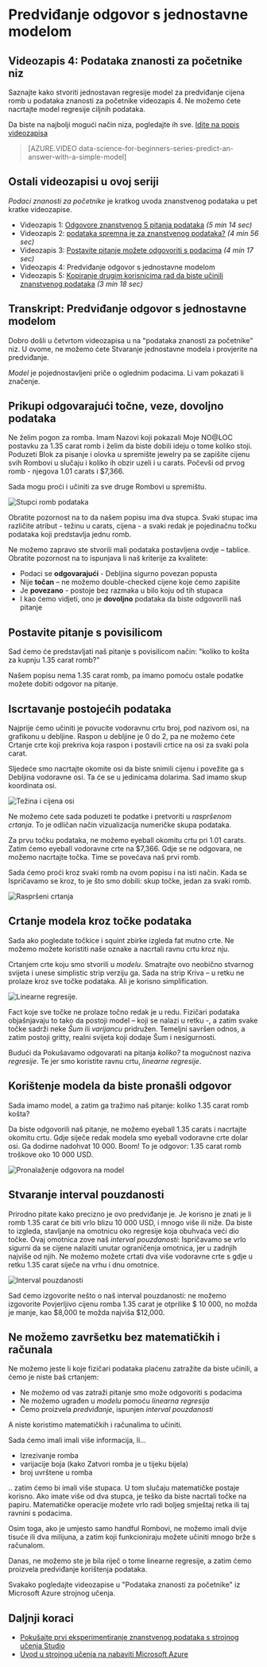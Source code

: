 <properties
   pageTitle="Predviđanje odgovor s jednostavne modelom - model regresije | Microsoft Azure"
   description="Upute za stvaranje jednostavne regresije modela za predviđanje cijena u podataka znanosti za početnike videozapis 4. Obuhvaća linearna regresija podacima cilj."                                  
   keywords="Stvaranje modela, jednostavno model, cijena predviđanje, model jednostavne regresije"
   services="machine-learning"
   documentationCenter="na"
   authors="cjgronlund"
   manager="jhubbard"
   editor="cjgronlund"/>

<tags
   ms.service="machine-learning"
   ms.devlang="na"
   ms.topic="article"
   ms.tgt_pltfrm="na"
   ms.workload="na"
   ms.date="10/20/2016"
   ms.author="cgronlun;garye"/>

# <a name="predict-an-answer-with-a-simple-model"></a>Predviđanje odgovor s jednostavne modelom

## <a name="video-4-data-science-for-beginners-series"></a>Videozapis 4: Podataka znanosti za početnike niz

Saznajte kako stvoriti jednostavan regresije model za predviđanje cijena romb u podataka znanosti za početnike videozapis 4. Ne možemo ćete nacrtajte model regresije ciljnih podataka.

Da biste na najbolji mogući način niza, pogledajte ih sve. [Idite na popis videozapisa](#other-videos-in-this-series)

> [AZURE.VIDEO data-science-for-beginners-series-predict-an-answer-with-a-simple-model]

## <a name="other-videos-in-this-series"></a>Ostali videozapisi u ovoj seriji

*Podaci znanosti za početnike* je kratkog uvoda znanstvenog podataka u pet kratke videozapise.

  * Videozapis 1: [Odgovore znanstvenog 5 pitanja podataka](machine-learning-data-science-for-beginners-the-5-questions-data-science-answers.md) *(5 min 14 sec)*
  * Videozapis 2: [podataka spremna je za znanstvenog podataka?](machine-learning-data-science-for-beginners-is-your-data-ready-for-data-science.md) *(4 min 56 sec)*
  * Videozapis 3: [Postavite pitanje možete odgovoriti s podacima](machine-learning-data-science-for-beginners-ask-a-question-you-can-answer-with-data.md) *(4 min 17 sec)*
  * Videozapis 4: Predviđanje odgovor s jednostavne modelom
  * Videozapis 5: [Kopiranje drugim korisnicima rad da biste učinili znanstvenog podataka](machine-learning-data-science-for-beginners-copy-other-peoples-work-to-do-data-science.md) *(3 min 18 sec)*

## <a name="transcript-predict-an-answer-with-a-simple-model"></a>Transkript: Predviđanje odgovor s jednostavne modelom

Dobro došli u četvrtom videozapisa u na "podataka znanosti za početnike" niz. U ovome, ne možemo ćete Stvaranje jednostavne modela i provjerite na predviđanje.

*Model* je pojednostavljeni priče o oglednim podacima. Li vam pokazati li značenje.

## <a name="collect-relevant-accurate-connected-enough-data"></a>Prikupi odgovarajući točne, veze, dovoljno podataka

Ne želim pogon za romba. Imam Nazovi koji pokazali Moje NO@LOC postavku za 1.35 carat romb i želim da biste dobili ideju o tome koliko stoji. Poduzeti Blok za pisanje i olovka u spremište jewelry pa se zapišite cijenu svih Rombovi u slučaju i koliko ih obzir uzeli i u carats. Počevši od prvog romb - njegova 1.01 carats i $7,366.

Sada mogu proći i učiniti za sve druge Rombovi u spremištu.

![Stupci romb podataka](./media/machine-learning-data-science-for-beginners-predict-an-answer-with-a-simple-model/diamond-data.png)

Obratite pozornost na to da našem popisu ima dva stupca. Svaki stupac ima različite atribut - težinu u carats, cijena - a svaki redak je pojedinačnu točku podataka koji predstavlja jednu romb.

Ne možemo zapravo ste stvorili mali podataka postavljena ovdje – tablice. Obratite pozornost na to ispunjava li naš kriterije za kvalitete:

* Podaci se **odgovarajući** - Debljina sigurno povezan popusta
* Nije **točan** – ne možemo double-checked cijene koje ćemo zapišite
* Je **povezano** - postoje bez razmaka u bilo koju od tih stupaca
* I kao ćemo vidjeti, ono je **dovoljno** podataka da biste odgovorili naš pitanje

## <a name="ask-a-sharp-question"></a>Postavite pitanje s povisilicom

Sad ćemo će predstavljati naš pitanje s povisilicom način: "koliko to košta za kupnju 1.35 carat romb?"

Našem popisu nema 1.35 carat romb, pa imamo pomoću ostale podatke možete dobiti odgovor na pitanje.

## <a name="plot-the-existing-data"></a>Iscrtavanje postojećih podataka

Najprije ćemo učiniti je povucite vodoravnu crtu broj, pod nazivom osi, na grafikonu u debljine. Raspon u debljine je 0 do 2, pa ne možemo ćete Crtanje crte koji prekriva koja raspon i postavili crtice na osi za svaki pola carat.

Sljedeće smo nacrtajte okomite osi da biste snimili cijenu i povežite ga s Debljina vodoravne osi. Ta će se u jedinicama dolarima. Sad imamo skup koordinata osi.

![Težina i cijena osi](./media/machine-learning-data-science-for-beginners-predict-an-answer-with-a-simple-model/weight-and-price-axes.png)

Ne možemo ćete sada poduzeti te podatke i pretvoriti u *raspršenom crtanja*. To je odličan način vizualizacija numeričke skupa podataka.

Za prvu točku podataka, ne možemo eyeball okomitu crtu pri 1.01 carats. Zatim ćemo eyeball vodoravne crte na $7,366. Gdje se ne odgovara, ne možemo nacrtajte točka. Time se povećava naš prvi romb.

Sada ćemo proći kroz svaki romb na ovom popisu i na isti način. Kada se Ispričavamo se kroz, to je što smo dobili: skup točke, jedan za svaki romb.

![Raspršeni crtanja](./media/machine-learning-data-science-for-beginners-predict-an-answer-with-a-simple-model/scatter-plot.png)

## <a name="draw-the-model-through-the-data-points"></a>Crtanje modela kroz točke podataka

Sada ako pogledate točkice i squint zbirke izgleda fat mutno crte. Ne možemo možete koristiti naše oznake a nacrtali ravnu crtu kroz nju.

Crtanjem crte koju smo stvorili u *modelu*. Smatrajte ovo neobično stvarnog svijeta i unese simplistic strip verziju ga. Sada na strip Kriva – u retku ne prolaze kroz sve točke podataka. Ali je korisno simplification.

![Linearne regresije.](./media/machine-learning-data-science-for-beginners-predict-an-answer-with-a-simple-model/linear-regression-line.png)

Fact koje sve točke ne prolaze točno redak je u redu. Fizičari podataka objašnjavaju to tako da postoji model – koji se nalazi u retku -, a zatim svake točke sadrži neke *Šum* ili *varijancu* pridružen. Temeljni savršen odnos, a zatim postoji gritty, realni svijeta koji dodaje Šum i nesigurnosti.

Budući da Pokušavamo odgovarati na pitanja *koliko?* ta mogućnost naziva *regresije*. Te jer smo koristite ravnu crtu, *linearne regresije*.

## <a name="use-the-model-to-find-the-answer"></a>Korištenje modela da biste pronašli odgovor

Sada imamo model, a zatim ga tražimo naš pitanje: koliko 1.35 carat romb košta?

Da biste odgovorili naš pitanje, ne možemo eyeball 1.35 carats i nacrtajte okomitu crtu. Gdje siječe redak modela smo eyeball vodoravne crte dolar osi. Ga dodirne nadohvat 10 000. Boom! To je odgovor: 1.35 carat romb troškove oko 10 000 USD.

![Pronalaženje odgovora na model](./media/machine-learning-data-science-for-beginners-predict-an-answer-with-a-simple-model/find-the-answer.png)

## <a name="create-a-confidence-interval"></a>Stvaranje interval pouzdanosti

Prirodno pitate kako precizno je ovo predviđanje je. Je korisno je znati je li romb 1.35 carat će biti vrlo blizu 10 000 USD, i mnogo više ili niže. Da biste to izgleda, stavljanje na omotnicu oko regresije koja obuhvaća veći dio točke. Ovaj omotnica zove naš *interval pouzdanosti*: Ispričavamo se vrlo sigurni da se cijene nalaziti unutar ograničenja omotnica, jer u zadnjih najviše od njih. Ne možemo možete crtati dva više vodoravne crte s gdje u retku 1.35 carat siječe na vrhu i dnu omotnice.

![Interval pouzdanosti](./media/machine-learning-data-science-for-beginners-predict-an-answer-with-a-simple-model/confidence-interval.png)

Sad ćemo izgovorite nešto o naš interval pouzdanosti: ne možemo izgovorite Povjerljivo cijenu romba 1.35 carat je otprilike $ 10 000, no možda je manje, kao $8,000 te možda najviša $12,000.

## <a name="were-done-with-no-math-or-computers"></a>Ne možemo završetku bez matematičkih i računala

Ne možemo jeste li koje fizičari podataka plaćenu zatražite da biste učinili, a ćemo je niste baš crtanjem:

* Ne možemo od vas zatraži pitanje smo može odgovoriti s podacima
* Ne možemo ugrađen u *modelu* pomoću *linearna regresija*
* Ćemo proizvela *predviđanje*, ispunjen *interval pouzdanosti*

A niste koristimo matematičkih i računalima to učiniti.

Sada ćemo imali imali više informacija, li...

* Izrezivanje romba
* varijacije boja (kako Zatvori romba je u tijeku bijela)
* broj uvrštene u romba

.. zatim ćemo bi imali više stupaca. U tom slučaju matematičke postaje korisno. Ako imate više od dva stupca, je teško da biste nacrtali točke na papiru. Matematičke operacije možete vrlo radi boljeg smještaj retka ili taj ravnini s podacima.

Osim toga, ako je umjesto samo handful Rombovi, ne možemo imali dvije tisuće ili dva milijuna, a zatim koji funkcioniraju možete učiniti mnogo brže s računalom.

Danas, ne možemo ste je bila riječ o tome linearne regresije, a zatim ćemo proizvela predviđanje korištenja podataka.

Svakako pogledajte videozapise u "Podataka znanosti za početnike" iz Microsoft Azure strojnog učenja.



## <a name="next-steps"></a>Daljnji koraci

  * [Pokušajte prvi eksperimentiranje znanstvenog podataka s strojnog učenja Studio](machine-learning-create-experiment.md)
  * [Uvod u strojnog učenja na nabaviti Microsoft Azure](machine-learning-what-is-machine-learning.md)
